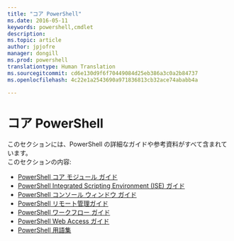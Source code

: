 ```yaml
---
title: "コア PowerShell"
ms.date: 2016-05-11
keywords: powershell,cmdlet
description: 
ms.topic: article
author: jpjofre
manager: dongill
ms.prod: powershell
translationtype: Human Translation
ms.sourcegitcommit: cd6e130d9f6f70449084d25eb386a3c0a2b84737
ms.openlocfilehash: 4c22e1a2543690a971836813cb32ace74ababb4a

---
```


#  コア PowerShell
このセクションには、PowerShell の詳細なガイドや参考資料がすべて含まれています。  
このセクションの内容:
-  [PowerShell コア モジュール ガイド](core-modules.md)
-  [PowerShell Integrated Scripting Environment (ISE) ガイド](ise-guide.md)
-  [PowerShell コンソール ウィンドウ ガイド](console-guide.md)
-  [PowerShell リモート管理ガイド](Running-Remote-Commands.md)
-  [PowerShell ワークフロー ガイド](workflows-guide.md)
-  [PowerShell Web Access ガイド](web-access.md)
-  [PowerShell 用語集](../Windows-PowerShell-Glossary.md)




<!--HONumber=Jul16_HO1-->


